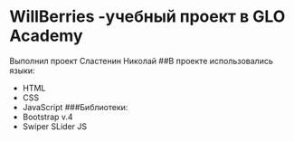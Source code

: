 # WillBerries -учебный проект в GLO Academy
Выполнил проект Сластенин Николай
##В проекте использовались языки:
- HTML
- CSS
- JavaScript
###Библиотеки:
- Bootstrap v.4
- Swiper SLider JS
